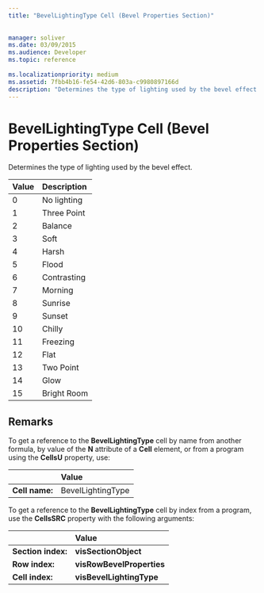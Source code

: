 ```yaml
---
title: "BevelLightingType Cell (Bevel Properties Section)"
 
 
manager: soliver
ms.date: 03/09/2015
ms.audience: Developer
ms.topic: reference
 
ms.localizationpriority: medium
ms.assetid: 7fbb4b16-fe54-42d6-803a-c9980897166d
description: "Determines the type of lighting used by the bevel effect."
---
```


# BevelLightingType Cell (Bevel Properties Section)

Determines the type of lighting used by the bevel effect.
  
|**Value**|**Description**|
|:-----|:-----|
|0  <br/> |No lighting  <br/> |
|1  <br/> |Three Point  <br/> |
|2  <br/> |Balance  <br/> |
|3  <br/> |Soft  <br/> |
|4  <br/> |Harsh  <br/> |
|5  <br/> |Flood  <br/> |
|6  <br/> |Contrasting  <br/> |
|7  <br/> |Morning  <br/> |
|8  <br/> |Sunrise  <br/> |
|9  <br/> |Sunset  <br/> |
|10  <br/> |Chilly  <br/> |
|11  <br/> |Freezing  <br/> |
|12  <br/> |Flat  <br/> |
|13  <br/> |Two Point  <br/> |
|14  <br/> |Glow  <br/> |
|15  <br/> |Bright Room  <br/> |
   
## Remarks

To get a reference to the **BevelLightingType** cell by name from another formula, by value of the **N** attribute of a **Cell** element, or from a program using the **CellsU** property, use: 
  
||Value |
|:-----|:-----|
|**Cell name:**  <br/> |BevelLightingType  <br/> |
   
To get a reference to the **BevelLightingType** cell by index from a program, use the **CellsSRC** property with the following arguments: 
  
||Value |
|:-----|:-----|
|**Section index:**  <br/> |**visSectionObject** <br/> |
|**Row index:**  <br/> |**visRowBevelProperties** <br/> |
|**Cell index:**  <br/> |**visBevelLightingType** <br/> |
   

